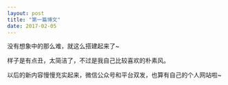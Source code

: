 ```yaml
---
layout: post
title: "第一篇博文"
date: 2017-02-05
---
```


没有想象中的那么难，就这么搭建起来了~

样子是有点丑，太简洁了，不过是我自己比较喜欢的朴素风。

以后的新内容慢慢充实起来，微信公众号和平台双发，也算有自己的个人网站啦~
